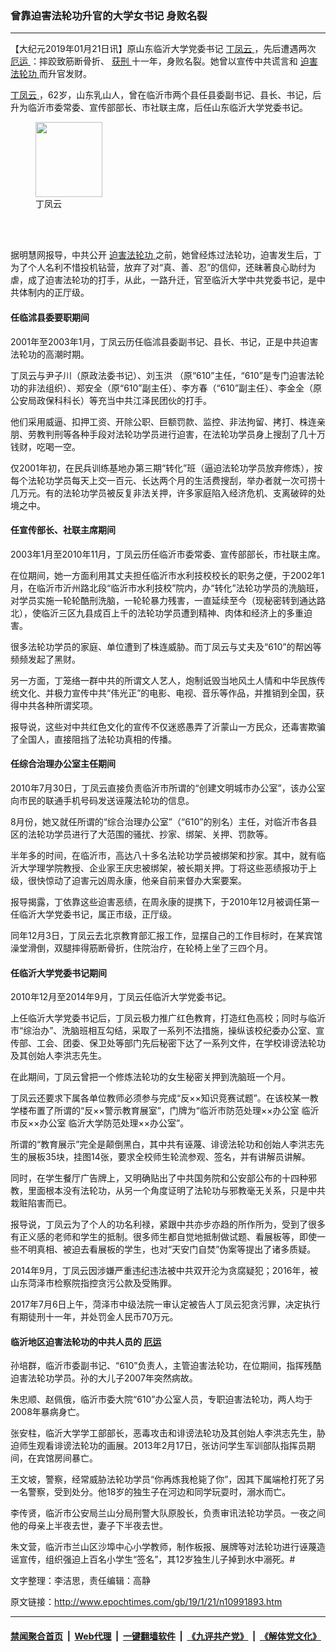 ### 曾靠迫害法轮功升官的大学女书记 身败名裂
------------------------

<p>
 【大纪元2019年01月21日讯】原山东临沂大学党委书记
 <a href="http://www.epochtimes.com/gb/tag/%E4%B8%81%E5%87%A4%E4%BA%91.html">
  丁凤云
 </a>
 ，先后遭遇两次
 <a href="http://www.epochtimes.com/gb/tag/%E5%8E%84%E8%BF%90.html">
  厄运
 </a>
 ：摔跤致筋断骨折、
 <a href="http://www.epochtimes.com/gb/tag/%E8%8E%B7%E5%88%91.html">
  获刑
 </a>
 十一年，身败名裂。她曾以宣传中共谎言和
 <a href="http://www.epochtimes.com/gb/tag/%E8%BF%AB%E5%AE%B3%E6%B3%95%E8%BD%AE%E5%8A%9F.html">
  迫害法轮功
 </a>
 而升官发财。
</p>
<p>
 <a href="http://www.epochtimes.com/gb/tag/%E4%B8%81%E5%87%A4%E4%BA%91.html">
  丁凤云
 </a>
 ，62岁，山东乳山人，曾在临沂市两个县任县委副书记、县长、书记，后升为临沂市委常委、宣传部部长、市社联主席，后任山东临沂大学党委书记。
</p>
<figure class="wp-caption aligncenter" id="attachment_10992002" style="width: 107px">
 <a href="http://i.epochtimes.com/assets/uploads/2019/01/2011-12-26-linyi-eren-dingfengyun-ss.jpg">
  <img alt="" class="wp-image-10992002 size-full" height="120" src="http://i.epochtimes.com/assets/uploads/2019/01/2011-12-26-linyi-eren-dingfengyun-ss.jpg" width="107"/>
 </a>
 <br/><figcaption class="wp-caption-text">
  丁凤云
 </figcaption><br/>
</figure><br/>
<p>
 据明慧网报导，中共公开
 <a href="http://www.epochtimes.com/gb/tag/%E8%BF%AB%E5%AE%B3%E6%B3%95%E8%BD%AE%E5%8A%9F.html">
  迫害法轮功
 </a>
 之前，她曾经炼过法轮功，迫害发生后，丁为了个人名利不惜投机钻营，放弃了对“真、善、忍”的信仰，还昧著良心助纣为虐，成了迫害法轮功的打手，从此，一路升迁，官至临沂大学中共党委书记，是中共体制内的正厅级。
</p>
<h4>
 任临沭县委要职期间
</h4>
<p>
 2001年至2003年1月，丁凤云历任临沭县委副书记、县长、书记，正是中共迫害法轮功的高潮时期。
</p>
<p>
 丁凤云与尹子川（原政法委书记）、刘玉洪 （原“610”主任，“610”是专门迫害法轮功的非法组织）、郑安全（原“610”副主任）、李方春（“610”副主任）、李金全（原公安局政保科科长）等充当中共江泽民团伙的打手。
</p>
<p>
 他们采用威逼、扣押工资、开除公职、巨额罚款、监控、非法拘留、拷打、株连亲朋、劳教判刑等各种手段对法轮功学员进行迫害，在法轮功学员身上搜刮了几十万钱财，吃喝一空。
</p>
<p>
 仅2001年初，在民兵训练基地办第三期“转化”班（逼迫法轮功学员放弃修炼），按每个法轮功学员每天上交一百元、长达两个月的生活费搜刮，举办者就一次可捞十几万元。有的法轮功学员被反复非法关押，许多家庭陷入经济危机、支离破碎的处境之中。
</p>
<h4>
 任宣传部长、社联主席期间
</h4>
<p>
 2003年1月至2010年11月，丁凤云历任临沂市委常委、宣传部部长，市社联主席。
</p>
<p>
 在位期间，她一方面利用其丈夫担任临沂市水利技校校长的职务之便，于2002年1月，在临沂市沂州路北段“临沂市水利技校”院内，办“转化”法轮功学员的洗脑班，对学员实施一轮轮酷刑洗脑，一轮轮暴力残害，一直延续至今（现秘密转到通达路北），使临沂三区九县成百上千的法轮功学员遭到精神、肉体和经济上的多重迫害。
</p>
<p>
 很多法轮功学员的家庭、单位遭到了株连威胁。而丁凤云与丈夫及“610”的帮凶等频频发起了黑财。
</p>
<p>
 另一方面，丁笼络一群中共的所谓文人艺人，炮制诋毁当地风土人情和中华民族传统文化、并极力宣传中共“伟光正”的电影、电视、音乐等作品，并推销到全国，获得中共各种所谓奖项。
</p>
<p>
 报导说，这些对中共红色文化的宣传不仅迷惑愚弄了沂蒙山一方民众，还毒害欺骗了全国人，直接阻挡了法轮功真相的传播。
</p>
<h4>
 任综合治理办公室主任期间
</h4>
<p>
 2010年7月30日，丁凤云直接负责临沂市所谓的“创建文明城市办公室”，该办公室向市民的联通手机号码发送诬蔑法轮功的信息。
</p>
<p>
 8月份，她又就任所谓的“综合治理办公室”（“610”的别名）主任，对临沂市各县区的法轮功学员进行了大范围的骚扰、抄家、绑架、关押、罚款等。
</p>
<p>
 半年多的时间，在临沂市，高达八十多名法轮功学员被绑架和抄家。其中，就有临沂大学理学院教授、企业家王庆忠被绑架，被长期关押。丁将这些恶绩报功于上级，很快惊动了迫害元凶周永康，他亲自前来督办大案要案。
</p>
<p>
 报导揭露，丁依靠这些迫害恶绩，在周永康的提携下，于2010年12月被调任第一任临沂大学党委书记，属正市级，正厅级。
</p>
<p>
 同年12月3日，丁凤云去北京教育部汇报工作，显摆自己的工作目标时，在某宾馆澡堂滑倒，双腿摔得筋断骨折，住院治疗，在轮椅上坐了三四个月。
</p>
<h4>
 任临沂大学党委书记期间
</h4>
<p>
 2010年12月至2014年9月，丁凤云任临沂大学党委书记。
</p>
<p>
 上任临沂大学党委书记后，丁凤云极力推广红色教育，打造红色高校；同时与临沂市“综治办”、洗脑班相互勾结，采取了一系列不法措施，操纵该校纪委办公室、宣传部、工会、团委、保卫处等部门先后秘密下达了一系列文件，在学校诽谤法轮功及其创始人李洪志先生。
</p>
<p>
 在此期间，丁凤云曾把一个修炼法轮功的女生秘密关押到洗脑班一个月。
</p>
<p>
 丁凤云还要求下属各单位教师必须参与完成“反××知识竞赛试题”。在该校某一教学楼布置了所谓的“反××警示教育展室”，门牌为“临沂市防范处理××办公室 临沂市反××办公室 临沂大学防范处理××办公室”。
</p>
<p>
 所谓的“教育展示”完全是颠倒黑白，其中共有诬蔑、诽谤法轮功和创始人李洪志先生的展板35块，挂图14张，要求全校师生轮流参观、签名，并有讲解员讲解。
</p>
<p>
 同时，在学生餐厅广告牌上，又明确贴出了中共国务院和公安部公布的十四种邪教，里面根本没有法轮功，从另一个角度证明了法轮功与邪教毫无关系，只是中共栽赃陷害而已。
</p>
<p>
 报导说，丁凤云为了个人的功名利禄，紧跟中共亦步亦趋的所作所为，受到了很多有正义感的老师和学生的抵制。很多师生都自觉地抵制做试题、看展板等，即使一些不明真相、被迫去看展板的学生，也对“天安门自焚”伪案等提出了诸多质疑。
</p>
<p>
 2014年9月，丁凤云因涉嫌严重违纪违法被中共双开沦为贪腐疑犯；2016年，被山东菏泽市检察院指控贪污公款及受贿罪。
</p>
<p>
 2017年7月6日上午，菏泽市中级法院一审认定被告人丁凤云犯贪污罪，决定执行有期徒刑十一年，并处罚金人民币70万元。
</p>
<h4>
 临沂地区迫害法轮功的中共人员的
 <a href="http://www.epochtimes.com/gb/tag/%E5%8E%84%E8%BF%90.html">
  厄运
 </a>
</h4>
<p>
 孙培群，临沂市委副书记、“610”负责人，主管迫害法轮功，在位期间，指挥残酷迫害法轮功学员。孙的大儿子2007年突然病故。
</p>
<p>
 朱忠顺、赵佩俄，临沂市委大院“610”办公室人员，专职迫害法轮功，两人均于2008年暴病身亡。
</p>
<p>
 张安柱，临沂大学学工部部长，恶毒攻击和诽谤法轮功及其创始人李洪志先生，胁迫师生观看诽谤法轮功的画展。2013年2月17日，张访问学生军训部队指挥员期间，在宾馆房间暴亡。
</p>
<p>
 王文坡，警察，经常威胁法轮功学员“你再炼我枪毙了你”，因其下属端枪打死了另一名警察，受到处分。他18岁的独生子在河边和同学玩耍时，溺水而亡。
</p>
<p>
 李传贤，临沂市公安局兰山分局刑警大队原股长，负责审讯法轮功学员。一夜之间他的母亲上半夜去世，妻子下半夜去世。
</p>
<p>
 朱文营，临沂市兰山区沙埠中心小学教师，制作板报、展牌等对法轮功进行诬蔑造谣宣传，组织强迫上百名小学生“签名”，其12岁独生儿子掉到水中溺死。#
</p>
<p>
 文字整理：李洁思，责任编辑：高静
</p>

原文链接：http://www.epochtimes.com/gb/19/1/21/n10991893.htm


------------------------
#### [禁闻聚合首页](https://github.com/gfw-breaker/banned-news/blob/master/README.md) &nbsp;|&nbsp; [Web代理](https://github.com/gfw-breaker/open-proxy/blob/master/README.md) &nbsp;|&nbsp; [一键翻墙软件](https://github.com/gfw-breaker/nogfw/blob/master/README.md) &nbsp;|&nbsp; [《九评共产党》](https://github.com/gfw-breaker/9ping.md/blob/master/README.md#九评之一评共产党是什么) &nbsp;|&nbsp; [《解体党文化》](https://github.com/gfw-breaker/jtdwh.md/blob/master/README.md#绪论)